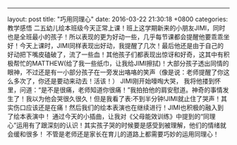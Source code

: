 ---
layout: post
title:  "巧用同理心"
date:   2016-03-22 21:30:18 +0800
categories: 教学感悟
二五幼儿绘本班级今天正常上课！班上这学期新来的小朋友JIMI，同时也是全班最小的孩子！所以表现的更为好动一些，几乎每节课都会提醒他要乖乖坐好！今天上课时，JIMI同样表现出好动，我提醒了几次！最后他还是由于自己的好动把下嘴皮磕破了，流了一些血！其他孩子们都表现出惊讶和好奇，这其中有积极帮忙的MATTHEW(给了我一些纸巾，让我给JIMI擦拭)！大部分孩子透出同情的眼神，不过还是有一小部分孩子在一旁发出咯咯的笑声（像是说：老师提醒了你这么多次了，你还是要动来动去！活该！）
JIMI刚开始嚎啕大哭， 我将他搂到怀里，问道：“是不是很痛，老师知道你很痛！”我拍拍他的肩安慰道。神奇的事情发生了！我以为他会哭很久很久！但是我看了表:不到半分钟!JIMI就止住了哭声！其实伤口应该还是在痛！然后我们的绘本表演也在继续进行！JIMI也积极的融入到了绘本表演中！
通过今天的小插曲，让我对《父母能效训练》中提到的“同理心”运用有了跟深刻的认识！其实孩子哭的时候要是感受到被理解，他们的情绪就会缓和很多！
不管是老师还是家长在育儿的道路上都需要巧妙的运用同理心！
